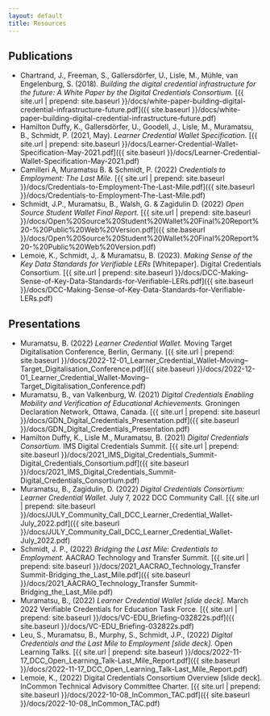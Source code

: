 ```yaml
---
layout: default
title: Resources
---
```


## Publications

* Chartrand, J., Freeman, S., Gallersdörfer, U., Lisle, M., Mühle, van Engelenburg, S. (2018). *Building the digital credential infrastructure for the future: A White Paper by the Digital Credentials Consortium.* [{{ site.url | prepend: site.baseurl }}/docs/white-paper-building-digital-credential-infrastructure-future.pdf]({{ site.baseurl }}/docs/white-paper-building-digital-credential-infrastructure-future.pdf)
* Hamilton Duffy, K., Gallersdörfer, U., Goodell, J., Lisle, M., Muramatsu, B., Schmidt, P. (2021, May). *Learner Credential Wallet Specification.* [{{ site.url | prepend: site.baseurl }}/docs/Learner-Credential-Wallet-Specification-May-2021.pdf]({{ site.baseurl }}/docs/Learner-Credential-Wallet-Specification-May-2021.pdf)
* Camilleri A, Muramatsu B. & Schmidt, P. (2022) *Credentials to Employment: The Last Mile.* [{{ site.url | prepend: site.baseurl }}/docs/Credentials-to-Employment-The-Last-Mile.pdf]({{ site.baseurl }}/docs/Credentials-to-Employment-The-Last-Mile.pdf)
* Schmidt, J.P., Muramatsu, B., Walsh, G. & Zagidulin D. (2022) *Open Source Student Wallet Final Report.* [{{ site.url | prepend: site.baseurl }}/docs/Open%20Source%20Student%20Wallet%20Final%20Report%20-%20Public%20Web%20Version.pdf]({{ site.baseurl }}/docs/Open%20Source%20Student%20Wallet%20Final%20Report%20-%20Public%20Web%20Version.pdf)
* Lemoie, K., Schmidt, J,. & Muramatsu, B. (2023). *Making Sense of the Key Data Standards for Verifiable LERs* [Whitepaper]. Digital Credentials Consortium. [{{ site.url | prepend: site.baseurl }}/docs/DCC-Making-Sense-of-Key-Data-Standards-for-Verifiable-LERs.pdf]({{ site.baseurl }}/docs/DCC-Making-Sense-of-Key-Data-Standards-for-Verifiable-LERs.pdf)


## Presentations

* Muramatsu, B. (2022) *Learner Credential Wallet.* Moving Target Digitalisation Conference, Berlin, Germany. [{{ site.url | prepend: site.baseurl }}/docs/2022-12-01_Learner_Credential_Wallet-Moving–Target_Digitalisation_Conference.pdf]({{ site.baseurl }}/docs/2022-12-01_Learner_Credential_Wallet-Moving–Target_Digitalisation_Conference.pdf)
* Muramatsu, B., van Valkenburg, W. (2021) *Digital Credentials Enabling Mobility and Verification of Educational Achievements.* Groningen Declaration Network, Ottawa, Canada. [{{ site.url | prepend: site.baseurl }}/docs/GDN_Digital_Credentials_Presentation.pdf]({{ site.baseurl }}/docs/GDN_Digital_Credentials_Presentation.pdf) 
* Hamilton Duffy, K., Lisle M., Muramatsu, B. (2021) *Digital Credentials Consortium.* IMS Digital Credentials Summit. [{{ site.url | prepend: site.baseurl }}/docs/2021_IMS_Digital_Credentials_Summit-Digital_Credentials_Consortium.pdf]({{ site.baseurl }}/docs/2021_IMS_Digital_Credentials_Summit-Digital_Credentials_Consortium.pdf)
* Muramatsu, B., Zagidulin, D. (2022) *Digital Credentials Consortium: Learner Credential Wallet.* July 7, 2022 DCC Community Call. [{{ site.url | prepend: site.baseurl }}/docs/JULY_Community_Call_DCC_Learner_Credential_Wallet-July_2022.pdf]({{ site.baseurl }}/docs/JULY_Community_Call_DCC_Learner_Credential_Wallet-July_2022.pdf)
* Schmidt, J. P., (2022) *Bridging the Last Mile: Credentials to Employment.* AACRAO Technology and Transfer Summit. [{{ site.url | prepend: site.baseurl }}/docs/2021_AACRAO_Technology_Transfer Summit-Bridging_the_Last_Mile.pdf]({{ site.baseurl }}/docs/2021_AACRAO_Technology_Transfer Summit-Bridging_the_Last_Mile.pdf)
* Muramatsu, B., (2022) *Learner Credential Wallet [slide deck].* March 2022 Verifiable Credentials for Education Task Force. [{{ site.url | prepend: site.baseurl }}/docs/VC-EDU_Briefing-032822s.pdf]({{ site.baseurl }}/docs/VC-EDU_Briefing-032822s.pdf)
* Leu, S., Muramatsu, B., Murphy, S., Schmidt, J.P., (2022) *Digital Credentials and the Last Mile to Employment [slide deck].* Open Learning Talks. [{{ site.url | prepend: site.baseurl }}/docs/2022-11-17_DCC_Open_Learning_Talk-Last_Mile_Report.pdf]({{ site.baseurl }}/docs/2022-11-17_DCC_Open_Learning_Talk-Last_Mile_Report.pdf)
* Lemoie, K., (2022) Digital Credentials Consortium Overview [slide deck]. InCommon Technical Advisory Committee Charter. [{{ site.url | prepend: site.baseurl }}/docs/2022-10-08_InCommon_TAC.pdf]({{ site.baseurl }}/docs/2022-10-08_InCommon_TAC.pdf) 
